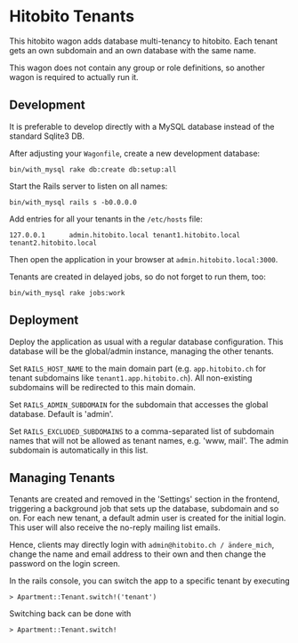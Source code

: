 # Hitobito Tenants

This hitobito wagon adds database multi-tenancy to hitobito. 
Each tenant gets an own subdomain and an own database with the same name.

This wagon does not contain any group or role definitions, so another wagon 
is required to actually run it.

## Development

It is preferable to develop directly with a MySQL database instead of the 
standard Sqlite3 DB.

After adjusting your `Wagonfile`, create a new development database:

    bin/with_mysql rake db:create db:setup:all

Start the Rails server to listen on all names:
 
    bin/with_mysql rails s -b0.0.0.0

Add entries for all your tenants in the `/etc/hosts` file:

    127.0.0.1      admin.hitobito.local tenant1.hitobito.local tenant2.hitobito.local

Then open the application in your browser at `admin.hitobito.local:3000`.

Tenants are created in delayed jobs, so do not forget to run them, too:

    bin/with_mysql rake jobs:work

## Deployment

Deploy the application as usual with a regular database configuration. 
This database will be the global/admin instance, managing the other tenants.

Set `RAILS_HOST_NAME` to the main domain part 
(e.g. `app.hitobito.ch` for tenant subdomains like `tenant1.app.hitobito.ch`).
All non-existing subdomains will be redirected to this main domain.

Set `RAILS_ADMIN_SUBDOMAIN` for the subdomain that accesses the global database. 
Default is 'admin'.

Set `RAILS_EXCLUDED_SUBDOMAINS` to a comma-separated list of subdomain names
that will not be allowed as tenant names, e.g. 'www, mail'. 
The admin subdomain is automatically in this list.

## Managing Tenants

Tenants are created and removed in the 'Settings' section in the frontend,
triggering a background job that sets up the database, subdomain and so on.
For each new tenant, a default admin user is created for the initial login.
This user will also receive the no-reply mailing list emails.

Hence, clients may directly login with `admin@hitobito.ch / ändere_mich`, 
change the name and email address to their own and then change the password
on the login screen.

In the rails console, you can switch the app to a specific tenant by
executing

	> Apartment::Tenant.switch!('tenant')

Switching back can be done with

	> Apartment::Tenant.switch!
